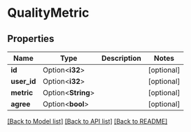 # QualityMetric

## Properties

Name | Type | Description | Notes
------------ | ------------- | ------------- | -------------
**id** | Option<**i32**> |  | [optional]
**user_id** | Option<**i32**> |  | [optional]
**metric** | Option<**String**> |  | [optional]
**agree** | Option<**bool**> |  | [optional]

[[Back to Model list]](../README.md#documentation-for-models) [[Back to API list]](../README.md#documentation-for-api-endpoints) [[Back to README]](../README.md)


